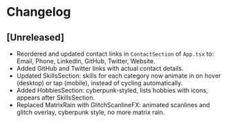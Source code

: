 # Changelog

## [Unreleased]
- Reordered and updated contact links in `ContactSection` of `App.tsx` to: Email, Phone, LinkedIn, GitHub, Twitter, Website.
- Added GitHub and Twitter links with actual contact details.
- Updated SkillsSection: skills for each category now animate in on hover (desktop) or tap (mobile), instead of cycling automatically.
- Added HobbiesSection: cyberpunk-styled, lists hobbies with icons, appears after SkillsSection.
- Replaced MatrixRain with GlitchScanlineFX: animated scanlines and glitch overlay, cyberpunk style, no more matrix rain. 